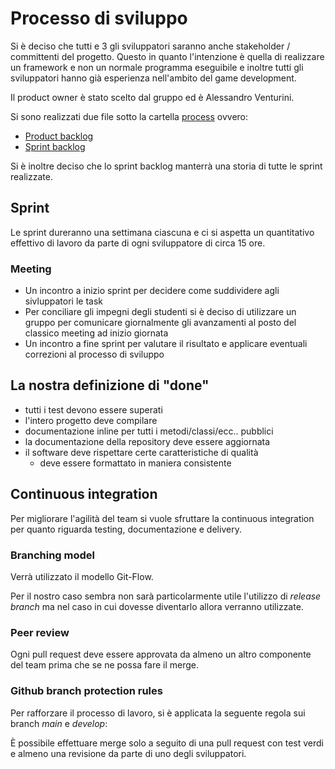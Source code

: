 # Processo di sviluppo

Si è deciso che tutti e 3 gli sviluppatori saranno anche stakeholder / committenti del progetto.
Questo in quanto l'intenzione è quella di realizzare un framework e non un normale programma eseguibile e inoltre tutti gli sviluppatori hanno già esperienza nell'ambito del game development.

Il product owner è stato scelto dal gruppo ed è Alessandro Venturini.

Si sono realizzati due file sotto la cartella [process](process/) ovvero:
- [Product backlog](process/product_backlog.md)
- [Sprint backlog](process/sprint_backlog.md)

Si è inoltre deciso che lo sprint backlog manterrà una storia di tutte le sprint realizzate.

## Sprint
Le sprint dureranno una settimana ciascuna e ci si aspetta un quantitativo effettivo di lavoro da parte di ogni sviluppatore di circa 15 ore.

### Meeting
- Un incontro a inizio sprint per decidere come suddividere agli sivluppatori le task
- Per conciliare gli impegni degli studenti si è deciso di utilizzare un gruppo per comunicare giornalmente gli avanzamenti al posto del classico meeting ad inizio giornata
- Un incontro a fine sprint per valutare il risultato e applicare eventuali correzioni al processo di sviluppo

## La nostra definizione di "done"
- tutti i test devono essere superati
- l'intero progetto deve compilare
- documentazione inline per tutti i metodi/classi/ecc.. pubblici
- la documentazione della repository deve essere aggiornata
- il software deve rispettare certe caratteristiche di qualità
  - deve essere formattato in maniera consistente

## Continuous integration
Per migliorare l'agilità del team si vuole sfruttare la continuous integration per quanto riguarda testing, documentazione e delivery.

### Branching model
Verrà utilizzato il modello Git-Flow.

Per il nostro caso sembra non sarà particolarmente utile l'utilizzo di *release branch* ma nel caso in cui dovesse diventarlo allora verranno utilizzate.

### Peer review
Ogni pull request deve essere approvata da almeno un altro componente del team prima che se ne possa fare il merge.

### Github branch protection rules
Per rafforzare il processo di lavoro, si è applicata la seguente regola sui branch *main* e *develop*:

È possibile effettuare merge solo a seguito di una pull request con test verdi e almeno una revisione da parte di uno degli sviluppatori.
